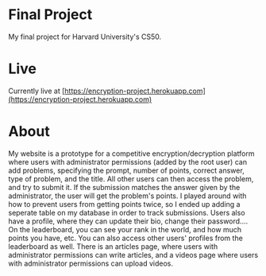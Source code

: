 # Final Project
My final project for Harvard University's CS50.

# Live
Currently live at [https://encryption-project.herokuapp.com](https://encryption-project.herokuapp.com)

# About
My website is a prototype for a competitive encryption/decryption platform where users with administrator permissions (added by the root user) can add problems, specifying the prompt, number of points, correct answer, type of problem, and the title. All other users can then access the problem, and try to submit it. If the submission matches the answer given by the administrator, the user will get the problem's points. I played around with how to prevent users from getting points twice, so I ended up adding a seperate table on my database in order to track submissions. Users also have a profile, where they can update their bio, change their password.... On the leaderboard, you can see your rank in the world, and how much points you have, etc. You can also access other users' profiles from the leaderboard as well. There is an articles page, where users with administrator permissions can write articles, and a videos page where users with administrator permissions can upload videos.
